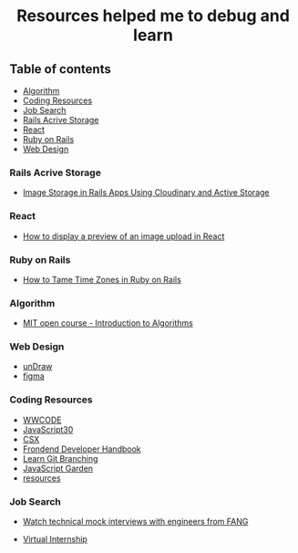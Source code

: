 <h1 align="center">Resources helped me to debug and learn</h1>


## Table of contents
- [Algorithm](#Algorithm)
- [Coding Resources](#Coding-Resources)
- [Job Search](#Job-Search)
- [Rails Acrive Storage](#Rails-Acrive-Storage)
- [React](#React)
- [Ruby on Rails](#Ruby-on-Rails)
- [Web Design](#Web-Design)

### Rails Acrive Storage

- [Image Storage in Rails Apps Using Cloudinary and Active Storage](https://hackernoon.com/image-storage-in-rails-apps-using-cloudinary-and-active-storage-9w2u3yli)

### React

- [How to display a preview of an image upload in React](https://medium.com/@650egor/react-30-day-challenge-day-2-image-upload-preview-2d534f8eaaa)

### Ruby on Rails

- [How to Tame Time Zones in Ruby on Rails](https://quipper.github.io/2016/02/12/how-to-tame-time-zones-in-ruby-on-rails.html)

### Algorithm

- [MIT open course - Introduction to Algorithms](https://ocw.mit.edu/courses/electrical-engineering-and-computer-science/6-006-introduction-to-algorithms-fall-2011/index.htm)

### Web Design

- [unDraw](https://undraw.co)
- [figma](https://www.figma.com/)

### Coding Resources

- [WWCODE](https://www.womenwhocode.com/resources)
- [JavaScript30](https://javascript30.com/)
- [CSX](https://csx.codesmith.io/login)
- [Frondend Developer Handbook](https://frontendmasters.com/books/front-end-handbook/2019/)
- [Learn Git Branching](https://learngitbranching.js.org/?demo)
- [JavaScript Garden](https://bonsaiden.github.io/JavaScript-Garden/)
- [resources](https://www.notion.so/f582f644c48f45f3b7086d1c33c665d9?v=bfeaee791f8b4aa68ad241462c94d92e)

### Job Search
- [Watch technical mock interviews with
engineers from FANG](https://interviewing.io/recordings/)

- [Virtual Internship](https://www.theforage.com/)